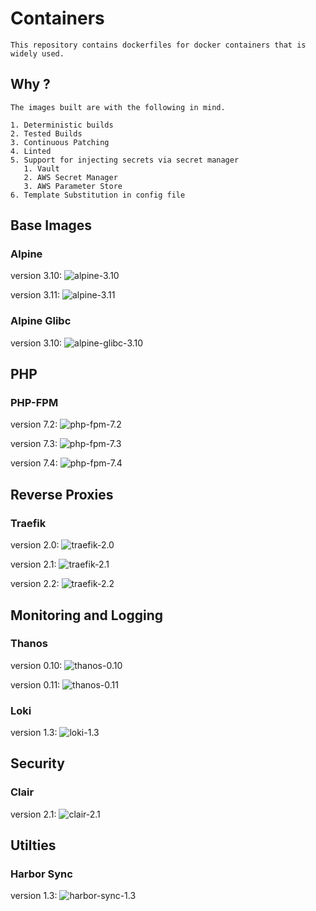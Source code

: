 # Containers
    This repository contains dockerfiles for docker containers that is widely used.

## Why ?
    The images built are with the following in mind.

    1. Deterministic builds
    2. Tested Builds
    3. Continuous Patching
    4. Linted
    5. Support for injecting secrets via secret manager
       1. Vault
       2. AWS Secret Manager
       3. AWS Parameter Store
    6. Template Substitution in config file

## Base Images

### Alpine
version 3.10: ![alpine-3.10](https://github.com/techniumlabs/containers/workflows/alpine-3.10/badge.svg)

version 3.11: ![alpine-3.11](https://github.com/techniumlabs/containers/workflows/alpine-3.11/badge.svg)


### Alpine Glibc
version 3.10: ![alpine-glibc-3.10](https://github.com/techniumlabs/containers/workflows/alpine-glibc-3.10/badge.svg)


## PHP

### PHP-FPM
version 7.2: ![php-fpm-7.2](https://github.com/techniumlabs/containers/workflows/php-fpm-7.2/badge.svg)

version 7.3: ![php-fpm-7.3](https://github.com/techniumlabs/containers/workflows/php-fpm-7.3/badge.svg)

version 7.4: ![php-fpm-7.4](https://github.com/techniumlabs/containers/workflows/php-fpm-7.4/badge.svg)


## Reverse Proxies

### Traefik
version 2.0: ![traefik-2.0](https://github.com/techniumlabs/containers/workflows/traefik-2.0/badge.svg)

version 2.1: ![traefik-2.1](https://github.com/techniumlabs/containers/workflows/traefik-2.1/badge.svg)

version 2.2: ![traefik-2.2](https://github.com/techniumlabs/containers/workflows/traefik-2.2/badge.svg)


## Monitoring and Logging
### Thanos
version 0.10: ![thanos-0.10](https://github.com/techniumlabs/containers/workflows/thanos-0.10/badge.svg)

version 0.11: ![thanos-0.11](https://github.com/techniumlabs/containers/workflows/thanos-0.11/badge.svg)

### Loki
version 1.3: ![loki-1.3](https://github.com/techniumlabs/containers/workflows/loki-1.3/badge.svg)

## Security
### Clair
version 2.1: ![clair-2.1](https://github.com/techniumlabs/containers/workflows/clair-2.1/badge.svg)

## Utilties
### Harbor Sync
version 1.3: ![harbor-sync-1.3](https://github.com/techniumlabs/containers/workflows/harbor-sync-1.3/badge.svg)
